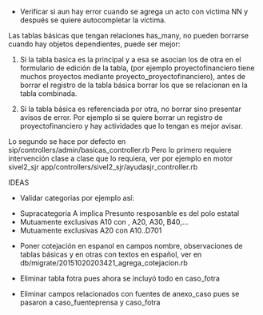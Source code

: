 * Verificar si aun hay error cuando se agrega un acto con victima NN y después se quiere autocompletar la víctima.

Las tablas básicas que tengan relaciones has_many, no pueden borrarse 
cuando hay objetos dependientes, puede ser mejor:

1. Si la tabla basica es la principal y a esa se asocian los de otra en
   el formulario de edición de la tabla, (por ejemplo proyectofinanciero 
   tiene muchos proyectos mediante proyecto_proyectofinanciero), antes de 
   borrar el registro de la tabla básica borrar los que se relacionan
   en la tabla combinada.

2. Si la tabla básica es referenciada por otra, no borrar sino presentar
   avisos de error.  Por ejemplo si se quiere borrar un registro de 
   proyectofinanciero y hay actividades que lo tengan es mejor avisar.

Lo segundo se hace por defecto en sip/controllers/admin/basicas_controller.rb
Pero lo primero requiere intervención clase a clase que lo requiera,
ver por ejemplo en motor sivel2_sjr 
app/controllers/sivel2_sjr/ayudasjr_controller.rb

IDEAS

* Validar categorias por ejemplo así:
- Supracategoria A implica Presunto resposanble es del polo estatal
- Mutuamente exclusivas A10 con , A20, A30, B40,...
- Mutuamente exclusivas A20 con A10..D701

* Poner cotejación en espanol en campos nombre, observaciones de tablas
  básicas y en otras con textos en español, ver en 
  db/migrate/20151020203421_agrega_cotejacion.rb

* Eliminar tabla fotra pues ahora se incluyó todo en caso_fotra
* Eliminar campos relacionados con fuentes de anexo_caso pues se pasaron a
  caso_fuenteprensa y caso_fotra

